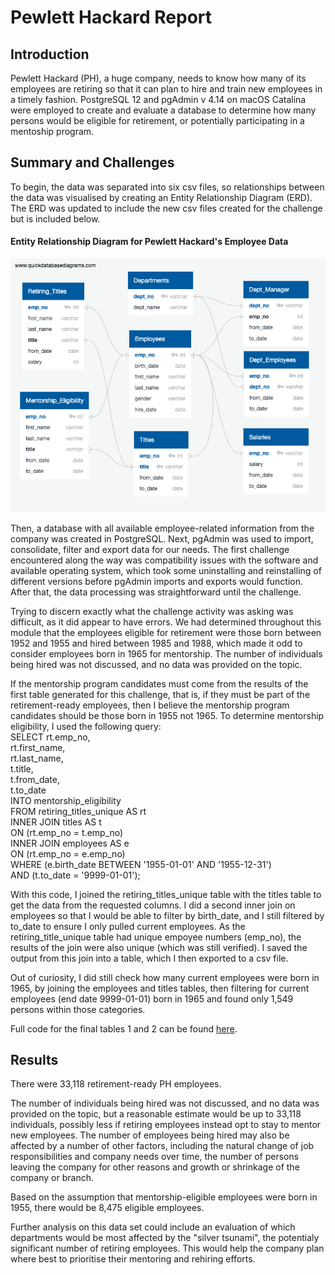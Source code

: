 # Pewlett Hackard Report

## Introduction

Pewlett Hackard (PH), a huge company, needs to know how many of its employees are retiring so that it can plan to hire and train new employees in a timely fashion. PostgreSQL 12 and pgAdmin v 4.14 on macOS Catalina were employed to create and evaluate a database to determine how many persons would be eligible for retirement, or potentially participating in a mentoship program.

## Summary and Challenges

To begin, the data was separated into six csv files, so relationships between the data was visualised by creating an Entity Relationship Diagram (ERD). The ERD was updated to include the new csv files created for the challenge but is included below.

#### Entity Relationship Diagram for Pewlett Hackard's Employee Data
![ERD](https://github.com/Alyssa-CG/Module7-Pewlett-Hackard-Analysis/blob/master/Challenge/ChallengeEmployeeDB.png)

Then, a database with all available employee-related information from the company was created in PostgreSQL. Next, pgAdmin was used to import, consolidate, filter and export data for our needs. The first challenge encountered along the way was compatibility issues with the software and available operating system, which took some uninstalling and reinstalling of different versions before pgAdmin imports and exports would function. After that, the data processing was straightforward until the challenge.

Trying to discern exactly what the challenge activity was asking was difficult, as it did appear to have errors. We had determined throughout this module that the employees eligible for retirement were those born between 1952 and 1955 and hired between 1985 and 1988, which made it odd to consider employees born in 1965 for mentorship. The number of individuals being hired was not discussed, and no data was provided on the topic.

If the mentorship program candidates must come from the results of the first table generated for this challenge, that is, if they must be part of the retirement-ready employees, then I believe the mentorship program candidates should be those born in 1955 not 1965. To determine mentorship eligibility, I used the following query:  
        SELECT rt.emp_no,  
	        rt.first_name,  
	        rt.last_name,  
        	t.title,  
        	t.from_date,  
	        t.to_date  
        INTO mentorship_eligibility  
        FROM retiring_titles_unique AS rt  
	        INNER JOIN titles AS t  
		        ON (rt.emp_no = t.emp_no)  
        	INNER JOIN employees AS e  
		        ON (rt.emp_no = e.emp_no)  
        		WHERE (e.birth_date BETWEEN '1955-01-01' AND '1955-12-31')  
        		AND (t.to_date = '9999-01-01');  
				
With this code, I joined the retiring_titles_unique table with the titles table to get the data from the requested columns. I did a second inner join on employees so that I would be able to filter by birth_date, and I still filtered by to_date to ensure I only pulled current employees. As the retiring_title_unique table had unique empoyee numbers (emp_no), the results of the join were also unique (which was still verified). I saved the output from this join into a table, which I then exported to a csv file.

Out of curiosity, I did still check how many current employees were born in 1965, by joining the employees and titles tables, then filtering for current employees (end date 9999-01-01) born in 1965 and found only 1,549 persons within those categories.

Full code for the final tables 1 and 2 can be found [here](https://github.com/Alyssa-CG/Module7-Pewlett-Hackard-Analysis/blob/master/Challenge/Challenge%20Tables.sql).

## Results

There were 33,118 retirement-ready PH employees. 

The number of individuals being hired was not discussed, and no data was provided on the topic, but a reasonable estimate would be up to 33,118 individuals, possibly less if retiring employees instead opt to stay to mentor new employees. The number of employees being hired may also be affected by a number of other factors, including the natural change of job responsibilities and company needs over time, the number of persons leaving the company for other reasons and growth or shrinkage of the company or branch.

Based on the assumption that mentorship-eligible employees were born in 1955, there would be 8,475 eligible employees.

Further analysis on this data set could include an evaluation of which departments would be most affected by the "silver tsunami", the potentialy significant number of retiring employees. This would help the company plan where best to prioritise their mentoring and rehiring efforts.